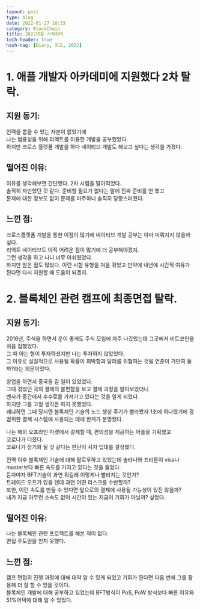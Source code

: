 ```yaml
---
layout: post
type: blog
date: 2022-01-27 18:33
category: BlockChain
title: 2022년을 시작하며
tech-header: true
hash-tag: [Diary, 회고, 2022]
---
```


# 1. 애플 개발자 아카데미에 지원했다 2차 탈락.

## 지원 동기:
인력을 뽑을 수 있는 자본이 없었기에  
나는 범용성을 위해 리액트를 이용한 개발을 공부했었다.  
하지만 크로스 플렛폼 개발을 하다 네이티브 개발도 해보고 싶다는 생각을 가졌다.  

## 떨어진 이유:
이유를 생각해보면 간단했다. 2차 시험을 말아먹었다.  
솔직히 자만했던 것 같다. 준비할 필요가 없다는 말에 진짜 준비를 안 했고  
문제에 대한 정보도 없이 문제를 마주하니 솔직히 당황스러웠다.  

## 느낀 점:
크로스플랫폼 개발을 통한 이점이 많기에 네이티브 개발 공부는 아마 미뤄지지 않을까 싶다.  
리엑트 네이티브도 아직 어려운 점이 많기에 더 공부해야겠지.  
그런 생각을 하고 나니 너무 아쉬웠었다.  
하지만 얻은 점도 많았다. 이런 시험 유형을 처음 겪었고 만약에 내년에 시간적 여유가 된다면 다시 지원할 때 도움이 되겠지.  


# 2. 블록체인 관련 캠프에 최종면접 탈락.

## 지원 동기:
2016년, 주식을 하면서 운이 좋게도 주식 모임에 자주 나갔었는데 그곳에서 비트코인을 처음 접했었다.  
그 때 아는 형이 투자하셨지만 나는 투자하지 않았었다.  
그 이유로 실질적으로 사용될 확률이 희박함과 달러를 위협하는 것을 연준이 가만히 둘까?라는 의문이었다.  

창업을 하면서 중국을 갈 일이 있었었다.  
그때 겪었던 국외 결제의 불편함을 보고 결제 과정을 알아보았더니  
벤사가 중간에서 수수료를 가져가고 있다는 것을 알게 되었다.  
하지만 그를 고칠 생각은 하지 못했었다.  
왜냐하면 그때 당시엔 블록체인 기술의 노드 생성 주기가 빨라봤자 1초에 하나였기에 광범위한 결제 시스템에 사용되는 데에 한계가 분명했다.

나는 해외 오프라인 마켓에서 결제할 때, 편의성을 제공하는 어플을 기획했고  
코로나가 터졌다.  
코로나가 장기화 될 것 같다는 판단이 서자 입대를 결정했다.

전역 이후 블록체인 기술에 대해 팔로우하고 있었는데 솔라나와 프리톤이 visa나 master보다 빠른 속도를 가지고 있다는 것을 들었다.  
듣자마자 BFT기술이 과연 뭐길래 이렇게나 빨라지는 것인가?  
트레이드 오프가 있을 텐데 과연 어떤 리스크를 수반할까?  
또한, 이런 속도를 만들 수 있다면 앞으로의 결제에 사용될 가능성이 있진 않을까?  
내가 지금 아무런 소속도 없어 시간이 있는 지금이 기회가 아닐까? 싶었다.

## 떨어진 이유:
나는 블록체인 관련 프로젝트를 해본 적이 없다.  
면접 주도권을 얻지 못했다.

## 느낀 점:
캠프 면접의 진행 과정에 대해 대략 알 수 있게 되었고 기회가 된다면 다음 번에 그를 활용해 더 잘 할 수 있을 것이다.  
블록체인 개발에 대해 공부하고 있었는데 BFT방식이 PoS, PoW 방식보다 빠른 이유와 51%어택에 대해 알 수 있었다.  